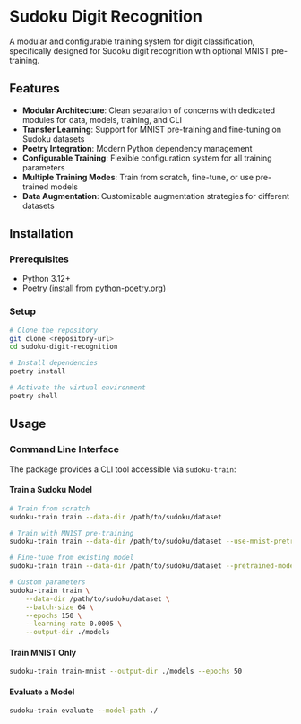 # Sudoku Digit Recognition

A modular and configurable training system for digit classification, specifically designed for Sudoku digit recognition with optional MNIST pre-training.

## Features

- **Modular Architecture**: Clean separation of concerns with dedicated modules for data, models, training, and CLI
- **Transfer Learning**: Support for MNIST pre-training and fine-tuning on Sudoku datasets
- **Poetry Integration**: Modern Python dependency management
- **Configurable Training**: Flexible configuration system for all training parameters
- **Multiple Training Modes**: Train from scratch, fine-tune, or use pre-trained models
- **Data Augmentation**: Customizable augmentation strategies for different datasets

## Installation

### Prerequisites
- Python 3.12+
- Poetry (install from [python-poetry.org](https://python-poetry.org/docs/#installation))

### Setup
```bash
# Clone the repository
git clone <repository-url>
cd sudoku-digit-recognition

# Install dependencies
poetry install

# Activate the virtual environment
poetry shell
```

## Usage

### Command Line Interface

The package provides a CLI tool accessible via `sudoku-train`:

#### Train a Sudoku Model
```bash
# Train from scratch
sudoku-train train --data-dir /path/to/sudoku/dataset

# Train with MNIST pre-training
sudoku-train train --data-dir /path/to/sudoku/dataset --use-mnist-pretraining

# Fine-tune from existing model
sudoku-train train --data-dir /path/to/sudoku/dataset --pretrained-model /path/to/model.keras

# Custom parameters
sudoku-train train \
    --data-dir /path/to/sudoku/dataset \
    --batch-size 64 \
    --epochs 150 \
    --learning-rate 0.0005 \
    --output-dir ./models
```

#### Train MNIST Only
```bash
sudoku-train train-mnist --output-dir ./models --epochs 50
```

#### Evaluate a Model
```bash
sudoku-train evaluate --model-path ./